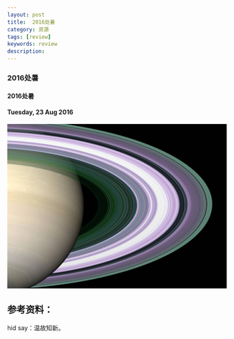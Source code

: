 ```yaml
---
layout: post
title:  2016处暑
category: 资源
tags: [review]
keywords: review
description:
---
```


### 2016处暑

#### 2016处暑

#### Tuesday, 23 Aug 2016

![cassini](/../../assets/img/resource/2016/cassini_8.jpg)


## 参考资料：

hid say：温故知新。
